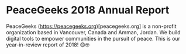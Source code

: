 # PeaceGeeks 2018 Annual Report

PeaceGeeks (https://peacegeeks.org)[peacegeeks.org] is a non-profit organization based in Vancouver, Canada and Amman, Jordan. We build digital tools to empower communities in the pursuit of peace. This is our year-in-review report of 2018! 😊🤓 


